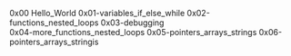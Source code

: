 0x00 Hello_World
0x01-variables_if_else_while
0x02-functions_nested_loops
0x03-debugging      
0x04-more_functions_nested_loops
0x05-pointers_arrays_strings
0x06-pointers_arrays_stringis
